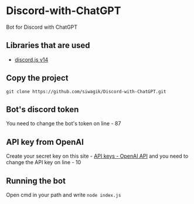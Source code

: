 # Discord-with-ChatGPT #
Bot for Discord with ChatGPT

## Libraries that are used ##
- [discord.js v14](https://discord.js.org/)

## Copy the project ##
`git clone https://github.com/siwagik/Discord-with-ChatGPT.git`

## Bot's discord token ##
You need to change the bot's token on line -  87

## API key from OpenAI ##
Create your secret key on this site - [API keys - OpenAI API](https://platform.openai.com/account/api-keys)
and you need to change the API key on line - 10

## Running the bot ##
Open cmd in your path and write `node index.js`
